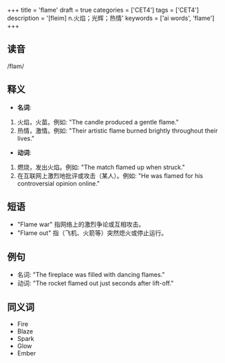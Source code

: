 +++
title = 'flame'
draft = true
categories = ['CET4']
tags = ['CET4']
description = '[fleim] n.火焰；光辉；热情'
keywords = ['ai words', 'flame']
+++

## 读音
/fləm/

## 释义
- **名词**:
1. 火焰，火苗。例如: "The candle produced a gentle flame."
2. 热情，激情。例如: "Their artistic flame burned brightly throughout their lives."

- **动词**:
1. 燃烧，发出火焰。例如: "The match flamed up when struck."
2. 在互联网上激烈地批评或攻击（某人）。例如: "He was flamed for his controversial opinion online."

## 短语
- "Flame war" 指网络上的激烈争论或互相攻击。
- "Flame out" 指（飞机、火箭等）突然熄火或停止运行。

## 例句
- 名词: "The fireplace was filled with dancing flames."
- 动词: "The rocket flamed out just seconds after lift-off."

## 同义词
- Fire
- Blaze
- Spark
- Glow
- Ember
